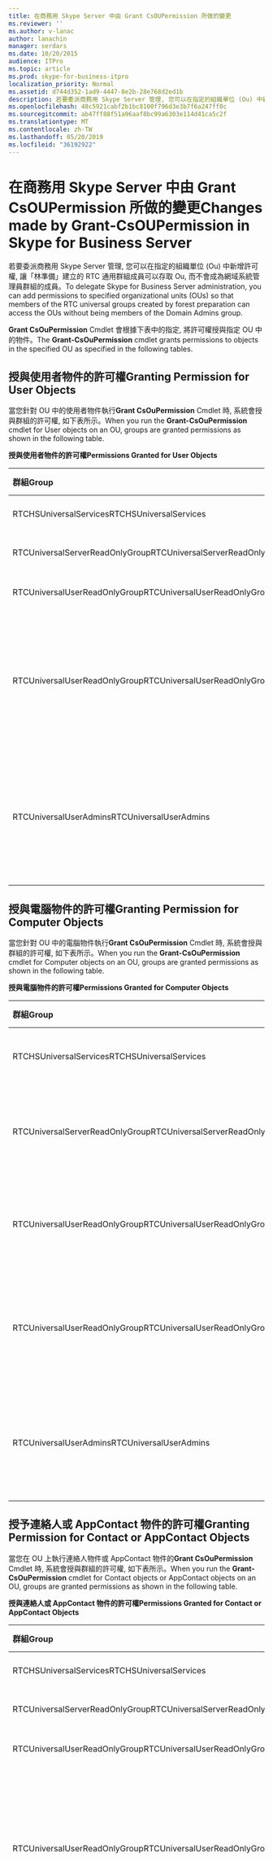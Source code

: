 ```yaml
---
title: 在商務用 Skype Server 中由 Grant CsOUPermission 所做的變更
ms.reviewer: ''
ms.author: v-lanac
author: lanachin
manager: serdars
ms.date: 10/20/2015
audience: ITPro
ms.topic: article
ms.prod: skype-for-business-itpro
localization_priority: Normal
ms.assetid: d744d352-1ad9-4447-8e2b-28e768d2ed1b
description: 若要委派商務用 Skype Server 管理, 您可以在指定的組織單位 (Ou) 中新增許可權, 讓「林準備」建立的 RTC 通用群組成員可以存取 Ou, 而不會成為網域系統管理員群組的成員。
ms.openlocfilehash: 48c5921cabf2b1bc8100f796d3e3b7f6a247ff0c
ms.sourcegitcommit: ab47ff88f51a96aaf8bc99a6303e114d41ca5c2f
ms.translationtype: MT
ms.contentlocale: zh-TW
ms.lasthandoff: 05/20/2019
ms.locfileid: "36192922"
---
```

# <a name="changes-made-by-grant-csoupermission-in-skype-for-business-server"></a><span data-ttu-id="71ae5-103">在商務用 Skype Server 中由 Grant CsOUPermission 所做的變更</span><span class="sxs-lookup"><span data-stu-id="71ae5-103">Changes made by Grant-CsOUPermission in Skype for Business Server</span></span>
 
<span data-ttu-id="71ae5-104">若要委派商務用 Skype Server 管理, 您可以在指定的組織單位 (Ou) 中新增許可權, 讓「林準備」建立的 RTC 通用群組成員可以存取 Ou, 而不會成為網域系統管理員群組的成員。</span><span class="sxs-lookup"><span data-stu-id="71ae5-104">To delegate Skype for Business Server administration, you can add permissions to specified organizational units (OUs) so that members of the RTC universal groups created by forest preparation can access the OUs without being members of the Domain Admins group.</span></span> 
  
<span data-ttu-id="71ae5-105">**Grant CsOuPermission** Cmdlet 會根據下表中的指定, 將許可權授與指定 OU 中的物件。</span><span class="sxs-lookup"><span data-stu-id="71ae5-105">The **Grant-CsOuPermission** cmdlet grants permissions to objects in the specified OU as specified in the following tables.</span></span>
  
## <a name="granting-permission-for-user-objects"></a><span data-ttu-id="71ae5-106">授與使用者物件的許可權</span><span class="sxs-lookup"><span data-stu-id="71ae5-106">Granting Permission for User Objects</span></span>

<span data-ttu-id="71ae5-107">當您針對 OU 中的使用者物件執行**Grant CsOuPermission** Cmdlet 時, 系統會授與群組的許可權, 如下表所示。</span><span class="sxs-lookup"><span data-stu-id="71ae5-107">When you run the **Grant-CsOuPermission** cmdlet for User objects on an OU, groups are granted permissions as shown in the following table.</span></span>
  
<span data-ttu-id="71ae5-108">**授與使用者物件的許可權**</span><span class="sxs-lookup"><span data-stu-id="71ae5-108">**Permissions Granted for User Objects**</span></span>

|<span data-ttu-id="71ae5-109">**群組**</span><span class="sxs-lookup"><span data-stu-id="71ae5-109">**Group**</span></span>|<span data-ttu-id="71ae5-110">**拒絕**</span><span class="sxs-lookup"><span data-stu-id="71ae5-110">**Permission**</span></span>|<span data-ttu-id="71ae5-111">**適用于**</span><span class="sxs-lookup"><span data-stu-id="71ae5-111">**Applies to**</span></span>|
|:-----|:-----|:-----|
|<span data-ttu-id="71ae5-112">RTCHSUniversalServices</span><span class="sxs-lookup"><span data-stu-id="71ae5-112">RTCHSUniversalServices</span></span>  <br/> |<span data-ttu-id="71ae5-113">複製目錄變更</span><span class="sxs-lookup"><span data-stu-id="71ae5-113">Replicating directory changes</span></span>  <br/> |<span data-ttu-id="71ae5-114">僅限這個物件</span><span class="sxs-lookup"><span data-stu-id="71ae5-114">This object only</span></span>  <br/> |
|<span data-ttu-id="71ae5-115">RTCUniversalServerReadOnlyGroup</span><span class="sxs-lookup"><span data-stu-id="71ae5-115">RTCUniversalServerReadOnlyGroup</span></span>  <br/> |<span data-ttu-id="71ae5-116">清單內容</span><span class="sxs-lookup"><span data-stu-id="71ae5-116">List contents</span></span>  <br/> <span data-ttu-id="71ae5-117">讀取所有屬性</span><span class="sxs-lookup"><span data-stu-id="71ae5-117">Read all properties</span></span>  <br/> <span data-ttu-id="71ae5-118">讀取權限</span><span class="sxs-lookup"><span data-stu-id="71ae5-118">Read permissions</span></span>  <br/> |<span data-ttu-id="71ae5-119">僅限這個物件</span><span class="sxs-lookup"><span data-stu-id="71ae5-119">This object only</span></span>  <br/> |
|<span data-ttu-id="71ae5-120">RTCUniversalUserReadOnlyGroup</span><span class="sxs-lookup"><span data-stu-id="71ae5-120">RTCUniversalUserReadOnlyGroup</span></span>  <br/> |<span data-ttu-id="71ae5-121">清單內容</span><span class="sxs-lookup"><span data-stu-id="71ae5-121">List contents</span></span>  <br/> <span data-ttu-id="71ae5-122">讀取所有屬性</span><span class="sxs-lookup"><span data-stu-id="71ae5-122">Read all properties</span></span>  <br/> <span data-ttu-id="71ae5-123">讀取權限</span><span class="sxs-lookup"><span data-stu-id="71ae5-123">Read permissions</span></span>  <br/> |<span data-ttu-id="71ae5-124">僅限這個物件</span><span class="sxs-lookup"><span data-stu-id="71ae5-124">This object only</span></span>  <br/> |
|<span data-ttu-id="71ae5-125">RTCUniversalUserReadOnlyGroup</span><span class="sxs-lookup"><span data-stu-id="71ae5-125">RTCUniversalUserReadOnlyGroup</span></span>  <br/> |<span data-ttu-id="71ae5-126">閱讀 RTCUserSearchPropertySet</span><span class="sxs-lookup"><span data-stu-id="71ae5-126">Read RTCUserSearchPropertySet</span></span>  <br/> <span data-ttu-id="71ae5-127">閱讀 RTCUserProvisioningPropertySet</span><span class="sxs-lookup"><span data-stu-id="71ae5-127">Read RTCUserProvisioningPropertySet</span></span>  <br/> <span data-ttu-id="71ae5-128">閱讀 RTCPropertySet</span><span class="sxs-lookup"><span data-stu-id="71ae5-128">Read RTCPropertySet</span></span>  <br/> <span data-ttu-id="71ae5-129">閱讀公用資訊</span><span class="sxs-lookup"><span data-stu-id="71ae5-129">Read Public-Information</span></span>  <br/> <span data-ttu-id="71ae5-130">閱讀一般資訊</span><span class="sxs-lookup"><span data-stu-id="71ae5-130">Read General-Information</span></span>  <br/> <span data-ttu-id="71ae5-131">閱讀使用者-帳戶限制</span><span class="sxs-lookup"><span data-stu-id="71ae5-131">Read User-Account-Restrictions</span></span>  <br/> |<span data-ttu-id="71ae5-132">後代使用者物件</span><span class="sxs-lookup"><span data-stu-id="71ae5-132">Descendant User objects</span></span>  <br/> |
|<span data-ttu-id="71ae5-133">RTCUniversalUserAdmins</span><span class="sxs-lookup"><span data-stu-id="71ae5-133">RTCUniversalUserAdmins</span></span>  <br/> |<span data-ttu-id="71ae5-134">撰寫 RTCUserSearchPropertySet</span><span class="sxs-lookup"><span data-stu-id="71ae5-134">Write RTCUserSearchPropertySet</span></span>  <br/> <span data-ttu-id="71ae5-135">撰寫 msExchUCVoiceMailSettings</span><span class="sxs-lookup"><span data-stu-id="71ae5-135">Write msExchUCVoiceMailSettings</span></span>  <br/> <span data-ttu-id="71ae5-136">撰寫 RTCUserProvisioningPropertySet</span><span class="sxs-lookup"><span data-stu-id="71ae5-136">Write RTCUserProvisioningPropertySet</span></span>  <br/> <span data-ttu-id="71ae5-137">撰寫 RTCPropertySet</span><span class="sxs-lookup"><span data-stu-id="71ae5-137">Write RTCPropertySet</span></span>  <br/> <span data-ttu-id="71ae5-138">撰寫 proxyAddresses</span><span class="sxs-lookup"><span data-stu-id="71ae5-138">Write proxyAddresses</span></span>  <br/> |<span data-ttu-id="71ae5-139">後代使用者物件</span><span class="sxs-lookup"><span data-stu-id="71ae5-139">Descendant User objects</span></span>  <br/> |
   
## <a name="granting-permission-for-computer-objects"></a><span data-ttu-id="71ae5-140">授與電腦物件的許可權</span><span class="sxs-lookup"><span data-stu-id="71ae5-140">Granting Permission for Computer Objects</span></span>

<span data-ttu-id="71ae5-141">當您針對 OU 中的電腦物件執行**Grant CsOuPermission** Cmdlet 時, 系統會授與群組的許可權, 如下表所示。</span><span class="sxs-lookup"><span data-stu-id="71ae5-141">When you run the **Grant-CsOuPermission** cmdlet for Computer objects on an OU, groups are granted permissions as shown in the following table.</span></span>
  
<span data-ttu-id="71ae5-142">**授與電腦物件的許可權**</span><span class="sxs-lookup"><span data-stu-id="71ae5-142">**Permissions Granted for Computer Objects**</span></span>

|<span data-ttu-id="71ae5-143">**群組**</span><span class="sxs-lookup"><span data-stu-id="71ae5-143">**Group**</span></span>|<span data-ttu-id="71ae5-144">**拒絕**</span><span class="sxs-lookup"><span data-stu-id="71ae5-144">**Permission**</span></span>|<span data-ttu-id="71ae5-145">**適用于**</span><span class="sxs-lookup"><span data-stu-id="71ae5-145">**Applies to**</span></span>|
|:-----|:-----|:-----|
|<span data-ttu-id="71ae5-146">RTCHSUniversalServices</span><span class="sxs-lookup"><span data-stu-id="71ae5-146">RTCHSUniversalServices</span></span>  <br/> |<span data-ttu-id="71ae5-147">複製目錄變更</span><span class="sxs-lookup"><span data-stu-id="71ae5-147">Replicating directory changes</span></span>  <br/> |<span data-ttu-id="71ae5-148">僅限這個物件</span><span class="sxs-lookup"><span data-stu-id="71ae5-148">This object only</span></span>  <br/> |
|<span data-ttu-id="71ae5-149">RTCUniversalServerReadOnlyGroup</span><span class="sxs-lookup"><span data-stu-id="71ae5-149">RTCUniversalServerReadOnlyGroup</span></span>  <br/> |<span data-ttu-id="71ae5-150">清單內容</span><span class="sxs-lookup"><span data-stu-id="71ae5-150">List contents</span></span>  <br/> <span data-ttu-id="71ae5-151">讀取所有屬性</span><span class="sxs-lookup"><span data-stu-id="71ae5-151">Read all properties</span></span>  <br/> <span data-ttu-id="71ae5-152">讀取權限</span><span class="sxs-lookup"><span data-stu-id="71ae5-152">Read permissions</span></span>  <br/> |<span data-ttu-id="71ae5-153">僅限這個物件</span><span class="sxs-lookup"><span data-stu-id="71ae5-153">This object only</span></span>  <br/> |
|<span data-ttu-id="71ae5-154">RTCUniversalUserReadOnlyGroup</span><span class="sxs-lookup"><span data-stu-id="71ae5-154">RTCUniversalUserReadOnlyGroup</span></span>  <br/> |<span data-ttu-id="71ae5-155">清單內容</span><span class="sxs-lookup"><span data-stu-id="71ae5-155">List contents</span></span>  <br/> <span data-ttu-id="71ae5-156">讀取所有屬性</span><span class="sxs-lookup"><span data-stu-id="71ae5-156">Read all properties</span></span>  <br/> <span data-ttu-id="71ae5-157">讀取權限</span><span class="sxs-lookup"><span data-stu-id="71ae5-157">Read permissions</span></span>  <br/> |<span data-ttu-id="71ae5-158">僅限這個物件</span><span class="sxs-lookup"><span data-stu-id="71ae5-158">This object only</span></span>  <br/> |
|<span data-ttu-id="71ae5-159">RTCUniversalUserReadOnlyGroup</span><span class="sxs-lookup"><span data-stu-id="71ae5-159">RTCUniversalUserReadOnlyGroup</span></span>  <br/> |<span data-ttu-id="71ae5-160">閱讀公用資訊</span><span class="sxs-lookup"><span data-stu-id="71ae5-160">Read Public-Information</span></span>  <br/> <span data-ttu-id="71ae5-161">已驗證閱讀-DNS 主機名稱</span><span class="sxs-lookup"><span data-stu-id="71ae5-161">Read Validated-DNS-Host-Name</span></span>  <br/> |<span data-ttu-id="71ae5-162">後代電腦物件</span><span class="sxs-lookup"><span data-stu-id="71ae5-162">Descendant Computer objects</span></span>  <br/> |
|<span data-ttu-id="71ae5-163">RTCUniversalUserAdmins</span><span class="sxs-lookup"><span data-stu-id="71ae5-163">RTCUniversalUserAdmins</span></span>  <br/> |<span data-ttu-id="71ae5-164">閱讀公用資訊</span><span class="sxs-lookup"><span data-stu-id="71ae5-164">Read Public-Information</span></span>  <br/> <span data-ttu-id="71ae5-165">已驗證閱讀-DNS 主機名稱</span><span class="sxs-lookup"><span data-stu-id="71ae5-165">Read Validated-DNS-Host-Name</span></span>  <br/> |<span data-ttu-id="71ae5-166">後代電腦物件</span><span class="sxs-lookup"><span data-stu-id="71ae5-166">Descendant Computer objects</span></span>  <br/> |
   
## <a name="granting-permission-for-contact-or-appcontact-objects"></a><span data-ttu-id="71ae5-167">授予連絡人或 AppContact 物件的許可權</span><span class="sxs-lookup"><span data-stu-id="71ae5-167">Granting Permission for Contact or AppContact Objects</span></span>

<span data-ttu-id="71ae5-168">當您在 OU 上執行連絡人物件或 AppContact 物件的**Grant CsOuPermission** Cmdlet 時, 系統會授與群組的許可權, 如下表所示。</span><span class="sxs-lookup"><span data-stu-id="71ae5-168">When you run the **Grant-CsOuPermission** cmdlet for Contact objects or AppContact objects on an OU, groups are granted permissions as shown in the following table.</span></span>
  
<span data-ttu-id="71ae5-169">**授與連絡人或 AppContact 物件的許可權**</span><span class="sxs-lookup"><span data-stu-id="71ae5-169">**Permissions Granted for Contact or AppContact Objects**</span></span>

|<span data-ttu-id="71ae5-170">**群組**</span><span class="sxs-lookup"><span data-stu-id="71ae5-170">**Group**</span></span>|<span data-ttu-id="71ae5-171">**拒絕**</span><span class="sxs-lookup"><span data-stu-id="71ae5-171">**Permission**</span></span>|<span data-ttu-id="71ae5-172">**適用于**</span><span class="sxs-lookup"><span data-stu-id="71ae5-172">**Applies to**</span></span>|
|:-----|:-----|:-----|
|<span data-ttu-id="71ae5-173">RTCHSUniversalServices</span><span class="sxs-lookup"><span data-stu-id="71ae5-173">RTCHSUniversalServices</span></span>  <br/> |<span data-ttu-id="71ae5-174">複製目錄變更</span><span class="sxs-lookup"><span data-stu-id="71ae5-174">Replicating directory changes</span></span>  <br/> |<span data-ttu-id="71ae5-175">僅限這個物件</span><span class="sxs-lookup"><span data-stu-id="71ae5-175">This object only</span></span>  <br/> |
|<span data-ttu-id="71ae5-176">RTCUniversalServerReadOnlyGroup</span><span class="sxs-lookup"><span data-stu-id="71ae5-176">RTCUniversalServerReadOnlyGroup</span></span>  <br/> |<span data-ttu-id="71ae5-177">清單內容</span><span class="sxs-lookup"><span data-stu-id="71ae5-177">List contents</span></span>  <br/> <span data-ttu-id="71ae5-178">讀取所有屬性</span><span class="sxs-lookup"><span data-stu-id="71ae5-178">Read all properties</span></span>  <br/> <span data-ttu-id="71ae5-179">讀取權限</span><span class="sxs-lookup"><span data-stu-id="71ae5-179">Read permissions</span></span>  <br/> |<span data-ttu-id="71ae5-180">僅限這個物件</span><span class="sxs-lookup"><span data-stu-id="71ae5-180">This object only</span></span>  <br/> |
|<span data-ttu-id="71ae5-181">RTCUniversalUserReadOnlyGroup</span><span class="sxs-lookup"><span data-stu-id="71ae5-181">RTCUniversalUserReadOnlyGroup</span></span>  <br/> |<span data-ttu-id="71ae5-182">清單內容</span><span class="sxs-lookup"><span data-stu-id="71ae5-182">List contents</span></span>  <br/> <span data-ttu-id="71ae5-183">讀取所有屬性</span><span class="sxs-lookup"><span data-stu-id="71ae5-183">Read all properties</span></span>  <br/> <span data-ttu-id="71ae5-184">讀取權限</span><span class="sxs-lookup"><span data-stu-id="71ae5-184">Read permissions</span></span>  <br/> |<span data-ttu-id="71ae5-185">僅限這個物件</span><span class="sxs-lookup"><span data-stu-id="71ae5-185">This object only</span></span>  <br/> |
|<span data-ttu-id="71ae5-186">RTCUniversalUserReadOnlyGroup</span><span class="sxs-lookup"><span data-stu-id="71ae5-186">RTCUniversalUserReadOnlyGroup</span></span>  <br/> |<span data-ttu-id="71ae5-187">閱讀 RTCUserSearchPropertySet</span><span class="sxs-lookup"><span data-stu-id="71ae5-187">Read RTCUserSearchPropertySet</span></span>  <br/> <span data-ttu-id="71ae5-188">閱讀 RTCUserProvisioningPropertySet</span><span class="sxs-lookup"><span data-stu-id="71ae5-188">Read RTCUserProvisioningPropertySet</span></span>  <br/> <span data-ttu-id="71ae5-189">閱讀 RTCPropertySet</span><span class="sxs-lookup"><span data-stu-id="71ae5-189">Read RTCPropertySet</span></span>  <br/> <span data-ttu-id="71ae5-190">閱讀公用資訊</span><span class="sxs-lookup"><span data-stu-id="71ae5-190">Read Public-Information</span></span>  <br/> <span data-ttu-id="71ae5-191">閱讀一般資訊</span><span class="sxs-lookup"><span data-stu-id="71ae5-191">Read General-Information</span></span>  <br/> <span data-ttu-id="71ae5-192">閱讀個人資訊</span><span class="sxs-lookup"><span data-stu-id="71ae5-192">Read Personal-Information</span></span>  <br/> <span data-ttu-id="71ae5-193">閱讀使用者-帳戶限制</span><span class="sxs-lookup"><span data-stu-id="71ae5-193">Read User-Account-Restrictions</span></span>  <br/> |<span data-ttu-id="71ae5-194">子代連絡人物件</span><span class="sxs-lookup"><span data-stu-id="71ae5-194">Descendant Contact objects</span></span>  <br/> |
|<span data-ttu-id="71ae5-195">RTCUniversalUserAdmins</span><span class="sxs-lookup"><span data-stu-id="71ae5-195">RTCUniversalUserAdmins</span></span>  <br/> |<span data-ttu-id="71ae5-196">撰寫 RTCUserSearchPropertySet</span><span class="sxs-lookup"><span data-stu-id="71ae5-196">Write RTCUserSearchPropertySet</span></span>  <br/> <span data-ttu-id="71ae5-197">撰寫 otherIpPhone</span><span class="sxs-lookup"><span data-stu-id="71ae5-197">Write otherIpPhone</span></span>  <br/> <span data-ttu-id="71ae5-198">寫入 displayName</span><span class="sxs-lookup"><span data-stu-id="71ae5-198">Write displayName</span></span>  <br/> <span data-ttu-id="71ae5-199">撰寫描述</span><span class="sxs-lookup"><span data-stu-id="71ae5-199">Write description</span></span>  <br/> <span data-ttu-id="71ae5-200">撰寫 Telephonenumber 相同</span><span class="sxs-lookup"><span data-stu-id="71ae5-200">Write telephoneNumber</span></span>  <br/> <span data-ttu-id="71ae5-201">撰寫 msExchUCVoiceMailSettings</span><span class="sxs-lookup"><span data-stu-id="71ae5-201">Write msExchUCVoiceMailSettings</span></span>  <br/> <span data-ttu-id="71ae5-202">撰寫 RTCUserProvisioningPropertySet</span><span class="sxs-lookup"><span data-stu-id="71ae5-202">Write RTCUserProvisioningPropertySet</span></span>  <br/> <span data-ttu-id="71ae5-203">撰寫 RTCPropertySet</span><span class="sxs-lookup"><span data-stu-id="71ae5-203">Write RTCPropertySet</span></span>  <br/> <span data-ttu-id="71ae5-204">撰寫 proxyAddresses</span><span class="sxs-lookup"><span data-stu-id="71ae5-204">Write proxyAddresses</span></span>  <br/> |<span data-ttu-id="71ae5-205">子代連絡人物件</span><span class="sxs-lookup"><span data-stu-id="71ae5-205">Descendant Contact objects</span></span>  <br/> |
   
## <a name="granting-permission-for-device-objects"></a><span data-ttu-id="71ae5-206">為裝置物件授與許可權</span><span class="sxs-lookup"><span data-stu-id="71ae5-206">Granting Permission for Device Objects</span></span>

<span data-ttu-id="71ae5-207">當您針對 OU 中的裝置物件執行**Grant CsOuPermission** Cmdlet 時, 系統會授與群組的許可權, 如下表所示。</span><span class="sxs-lookup"><span data-stu-id="71ae5-207">When you run the **Grant-CsOuPermission** cmdlet for Device objects on an OU, groups are granted permissions as shown in the following table.</span></span>
  
<span data-ttu-id="71ae5-208">**針對裝置物件所授的許可權**</span><span class="sxs-lookup"><span data-stu-id="71ae5-208">**Permissions Granted for Device Objects**</span></span>

|<span data-ttu-id="71ae5-209">**群組**</span><span class="sxs-lookup"><span data-stu-id="71ae5-209">**Group**</span></span>|<span data-ttu-id="71ae5-210">**拒絕**</span><span class="sxs-lookup"><span data-stu-id="71ae5-210">**Permission**</span></span>|<span data-ttu-id="71ae5-211">**適用于**</span><span class="sxs-lookup"><span data-stu-id="71ae5-211">**Applies to**</span></span>|
|:-----|:-----|:-----|
|<span data-ttu-id="71ae5-212">RTCHSUniversalServices</span><span class="sxs-lookup"><span data-stu-id="71ae5-212">RTCHSUniversalServices</span></span>  <br/> |<span data-ttu-id="71ae5-213">複製目錄變更</span><span class="sxs-lookup"><span data-stu-id="71ae5-213">Replicating directory changes</span></span>  <br/> |<span data-ttu-id="71ae5-214">僅限這個物件</span><span class="sxs-lookup"><span data-stu-id="71ae5-214">This object only</span></span>  <br/> |
|<span data-ttu-id="71ae5-215">RTCUniversalServerReadOnlyGroup</span><span class="sxs-lookup"><span data-stu-id="71ae5-215">RTCUniversalServerReadOnlyGroup</span></span>  <br/> |<span data-ttu-id="71ae5-216">清單內容</span><span class="sxs-lookup"><span data-stu-id="71ae5-216">List contents</span></span>  <br/> <span data-ttu-id="71ae5-217">讀取所有屬性</span><span class="sxs-lookup"><span data-stu-id="71ae5-217">Read all properties</span></span>  <br/> <span data-ttu-id="71ae5-218">讀取權限</span><span class="sxs-lookup"><span data-stu-id="71ae5-218">Read permissions</span></span>  <br/> |<span data-ttu-id="71ae5-219">僅限這個物件</span><span class="sxs-lookup"><span data-stu-id="71ae5-219">This object only</span></span>  <br/> |
|<span data-ttu-id="71ae5-220">RTCUniversalUserReadOnlyGroup</span><span class="sxs-lookup"><span data-stu-id="71ae5-220">RTCUniversalUserReadOnlyGroup</span></span>  <br/> |<span data-ttu-id="71ae5-221">清單內容</span><span class="sxs-lookup"><span data-stu-id="71ae5-221">List contents</span></span>  <br/> <span data-ttu-id="71ae5-222">讀取所有屬性</span><span class="sxs-lookup"><span data-stu-id="71ae5-222">Read all properties</span></span>  <br/> <span data-ttu-id="71ae5-223">讀取權限</span><span class="sxs-lookup"><span data-stu-id="71ae5-223">Read permissions</span></span>  <br/> |<span data-ttu-id="71ae5-224">僅限這個物件</span><span class="sxs-lookup"><span data-stu-id="71ae5-224">This object only</span></span>  <br/> |
|<span data-ttu-id="71ae5-225">RTCUniversalUserReadOnlyGroup</span><span class="sxs-lookup"><span data-stu-id="71ae5-225">RTCUniversalUserReadOnlyGroup</span></span>  <br/> |<span data-ttu-id="71ae5-226">閱讀 RTCUserSearchPropertySet</span><span class="sxs-lookup"><span data-stu-id="71ae5-226">Read RTCUserSearchPropertySet</span></span>  <br/> <span data-ttu-id="71ae5-227">閱讀 RTCUserProvisioningPropertySet</span><span class="sxs-lookup"><span data-stu-id="71ae5-227">Read RTCUserProvisioningPropertySet</span></span>  <br/> <span data-ttu-id="71ae5-228">閱讀 RTCPropertySet</span><span class="sxs-lookup"><span data-stu-id="71ae5-228">Read RTCPropertySet</span></span>  <br/> <span data-ttu-id="71ae5-229">閱讀公用資訊</span><span class="sxs-lookup"><span data-stu-id="71ae5-229">Read Public-Information</span></span>  <br/> <span data-ttu-id="71ae5-230">閱讀個人資訊</span><span class="sxs-lookup"><span data-stu-id="71ae5-230">Read Personal-Information</span></span>  <br/> <span data-ttu-id="71ae5-231">閱讀一般資訊</span><span class="sxs-lookup"><span data-stu-id="71ae5-231">Read General-Information</span></span>  <br/> <span data-ttu-id="71ae5-232">閱讀使用者-帳戶限制</span><span class="sxs-lookup"><span data-stu-id="71ae5-232">Read User-Account-Restrictions</span></span>  <br/> |<span data-ttu-id="71ae5-233">子代連絡人物件</span><span class="sxs-lookup"><span data-stu-id="71ae5-233">Descendant Contact objects</span></span>  <br/> |
|<span data-ttu-id="71ae5-234">RTCUniversalUserAdmins</span><span class="sxs-lookup"><span data-stu-id="71ae5-234">RTCUniversalUserAdmins</span></span>  <br/> |<span data-ttu-id="71ae5-235">建立子系</span><span class="sxs-lookup"><span data-stu-id="71ae5-235">Create child</span></span>  <br/> <span data-ttu-id="71ae5-236">刪除子系</span><span class="sxs-lookup"><span data-stu-id="71ae5-236">Delete child</span></span>  <br/> <span data-ttu-id="71ae5-237">刪除樹</span><span class="sxs-lookup"><span data-stu-id="71ae5-237">Delete tree</span></span>  <br/> |<span data-ttu-id="71ae5-238">資訊</span><span class="sxs-lookup"><span data-stu-id="71ae5-238">Contact</span></span>  <br/> |
|<span data-ttu-id="71ae5-239">RTCUniversalUserAdmins</span><span class="sxs-lookup"><span data-stu-id="71ae5-239">RTCUniversalUserAdmins</span></span>  <br/> |<span data-ttu-id="71ae5-240">寫入 displayName</span><span class="sxs-lookup"><span data-stu-id="71ae5-240">Write displayName</span></span>  <br/> <span data-ttu-id="71ae5-241">撰寫描述</span><span class="sxs-lookup"><span data-stu-id="71ae5-241">Write description</span></span>  <br/> <span data-ttu-id="71ae5-242">撰寫 Telephonenumber 相同</span><span class="sxs-lookup"><span data-stu-id="71ae5-242">Write telephoneNumber</span></span>  <br/> |<span data-ttu-id="71ae5-243">後代使用者物件</span><span class="sxs-lookup"><span data-stu-id="71ae5-243">Descendant User objects</span></span>  <br/> |
|<span data-ttu-id="71ae5-244">RTCUniversalUserAdmins</span><span class="sxs-lookup"><span data-stu-id="71ae5-244">RTCUniversalUserAdmins</span></span>  <br/> |<span data-ttu-id="71ae5-245">撰寫 RTCUserSearchPropertySet</span><span class="sxs-lookup"><span data-stu-id="71ae5-245">Write RTCUserSearchPropertySet</span></span>  <br/> <span data-ttu-id="71ae5-246">撰寫 otherIpPhone</span><span class="sxs-lookup"><span data-stu-id="71ae5-246">Write otherIpPhone</span></span>  <br/> <span data-ttu-id="71ae5-247">寫入 displayName</span><span class="sxs-lookup"><span data-stu-id="71ae5-247">Write displayName</span></span>  <br/> <span data-ttu-id="71ae5-248">撰寫描述</span><span class="sxs-lookup"><span data-stu-id="71ae5-248">Write description</span></span>  <br/> <span data-ttu-id="71ae5-249">撰寫 Telephonenumber 相同</span><span class="sxs-lookup"><span data-stu-id="71ae5-249">Write telephoneNumber</span></span>  <br/> <span data-ttu-id="71ae5-250">撰寫 msExchUCVoiceMailSettings</span><span class="sxs-lookup"><span data-stu-id="71ae5-250">Write msExchUCVoiceMailSettings</span></span>  <br/> <span data-ttu-id="71ae5-251">撰寫 RTCUserProvisioningPropertySet</span><span class="sxs-lookup"><span data-stu-id="71ae5-251">Write RTCUserProvisioningPropertySet</span></span>  <br/> <span data-ttu-id="71ae5-252">撰寫 RTCPropertySet</span><span class="sxs-lookup"><span data-stu-id="71ae5-252">Write RTCPropertySet</span></span>  <br/> <span data-ttu-id="71ae5-253">撰寫 proxyAddresses</span><span class="sxs-lookup"><span data-stu-id="71ae5-253">Write proxyAddresses</span></span>  <br/> |<span data-ttu-id="71ae5-254">子代連絡人物件</span><span class="sxs-lookup"><span data-stu-id="71ae5-254">Descendant Contact objects</span></span>  <br/> |
   
## <a name="granting-permission-for-inetorgperson-objects"></a><span data-ttu-id="71ae5-255">授予 InetOrgPerson 物件的許可權</span><span class="sxs-lookup"><span data-stu-id="71ae5-255">Granting Permission for InetOrgPerson Objects</span></span>

<span data-ttu-id="71ae5-256">當您針對 OU 上的 InetOrgPerson 物件執行**Grant CsOuPermission** Cmdlet 時, 系統會授與群組的許可權, 如下表所示。</span><span class="sxs-lookup"><span data-stu-id="71ae5-256">When you run the **Grant-CsOuPermission** cmdlet for InetOrgPerson objects on an OU, groups are granted permissions as shown in the following table.</span></span>
  
<span data-ttu-id="71ae5-257">**授與 InetOrgPerson 物件的許可權**</span><span class="sxs-lookup"><span data-stu-id="71ae5-257">**Permissions Granted for InetOrgPerson Objects**</span></span>

|<span data-ttu-id="71ae5-258">**群組**</span><span class="sxs-lookup"><span data-stu-id="71ae5-258">**Group**</span></span>|<span data-ttu-id="71ae5-259">**拒絕**</span><span class="sxs-lookup"><span data-stu-id="71ae5-259">**Permission**</span></span>|<span data-ttu-id="71ae5-260">**適用于**</span><span class="sxs-lookup"><span data-stu-id="71ae5-260">**Applies to**</span></span>|
|:-----|:-----|:-----|
|<span data-ttu-id="71ae5-261">RTCHSUniversalServices</span><span class="sxs-lookup"><span data-stu-id="71ae5-261">RTCHSUniversalServices</span></span>  <br/> |<span data-ttu-id="71ae5-262">複製目錄變更</span><span class="sxs-lookup"><span data-stu-id="71ae5-262">Replicating directory changes</span></span>  <br/> |<span data-ttu-id="71ae5-263">僅限這個物件</span><span class="sxs-lookup"><span data-stu-id="71ae5-263">This object only</span></span>  <br/> |
|<span data-ttu-id="71ae5-264">RTCUniversalServerReadOnlyGroup</span><span class="sxs-lookup"><span data-stu-id="71ae5-264">RTCUniversalServerReadOnlyGroup</span></span>  <br/> |<span data-ttu-id="71ae5-265">清單內容</span><span class="sxs-lookup"><span data-stu-id="71ae5-265">List contents</span></span>  <br/> <span data-ttu-id="71ae5-266">讀取所有屬性</span><span class="sxs-lookup"><span data-stu-id="71ae5-266">Read all properties</span></span>  <br/> <span data-ttu-id="71ae5-267">讀取權限</span><span class="sxs-lookup"><span data-stu-id="71ae5-267">Read permissions</span></span>  <br/> |<span data-ttu-id="71ae5-268">僅限這個物件</span><span class="sxs-lookup"><span data-stu-id="71ae5-268">This object only</span></span>  <br/> |
|<span data-ttu-id="71ae5-269">RTCUniversalUserReadOnlyGroup</span><span class="sxs-lookup"><span data-stu-id="71ae5-269">RTCUniversalUserReadOnlyGroup</span></span>  <br/> |<span data-ttu-id="71ae5-270">清單內容</span><span class="sxs-lookup"><span data-stu-id="71ae5-270">List contents</span></span>  <br/> <span data-ttu-id="71ae5-271">讀取所有屬性</span><span class="sxs-lookup"><span data-stu-id="71ae5-271">Read all properties</span></span>  <br/> <span data-ttu-id="71ae5-272">讀取權限</span><span class="sxs-lookup"><span data-stu-id="71ae5-272">Read permissions</span></span>  <br/> |<span data-ttu-id="71ae5-273">僅限這個物件</span><span class="sxs-lookup"><span data-stu-id="71ae5-273">This object only</span></span>  <br/> |
|<span data-ttu-id="71ae5-274">RTCUniversalUserReadOnlyGroup</span><span class="sxs-lookup"><span data-stu-id="71ae5-274">RTCUniversalUserReadOnlyGroup</span></span>  <br/> |<span data-ttu-id="71ae5-275">閱讀 RTCUserSearchPropertySet</span><span class="sxs-lookup"><span data-stu-id="71ae5-275">Read RTCUserSearchPropertySet</span></span>  <br/> <span data-ttu-id="71ae5-276">閱讀 RTCUserProvisioningPropertySet</span><span class="sxs-lookup"><span data-stu-id="71ae5-276">Read RTCUserProvisioningPropertySet</span></span>  <br/> <span data-ttu-id="71ae5-277">閱讀 RTCPropertySet</span><span class="sxs-lookup"><span data-stu-id="71ae5-277">Read RTCPropertySet</span></span>  <br/> <span data-ttu-id="71ae5-278">閱讀個人資訊</span><span class="sxs-lookup"><span data-stu-id="71ae5-278">Read Personal-Information</span></span>  <br/> <span data-ttu-id="71ae5-279">閱讀公用資訊</span><span class="sxs-lookup"><span data-stu-id="71ae5-279">Read Public-Information</span></span>  <br/> <span data-ttu-id="71ae5-280">閱讀一般資訊</span><span class="sxs-lookup"><span data-stu-id="71ae5-280">Read General-Information</span></span>  <br/> <span data-ttu-id="71ae5-281">閱讀使用者-帳戶限制</span><span class="sxs-lookup"><span data-stu-id="71ae5-281">Read User-Account-Restrictions</span></span>  <br/> |<span data-ttu-id="71ae5-282">子代 inetOrgPerson 物件</span><span class="sxs-lookup"><span data-stu-id="71ae5-282">Descendant inetOrgPerson objects</span></span>  <br/> |
|<span data-ttu-id="71ae5-283">RTCUniversalUserAdmins</span><span class="sxs-lookup"><span data-stu-id="71ae5-283">RTCUniversalUserAdmins</span></span>  <br/> |<span data-ttu-id="71ae5-284">撰寫 RTCUserSearchPropertySet</span><span class="sxs-lookup"><span data-stu-id="71ae5-284">Write RTCUserSearchPropertySet</span></span>  <br/> <span data-ttu-id="71ae5-285">撰寫 RTCUserProvisioningPropertySet</span><span class="sxs-lookup"><span data-stu-id="71ae5-285">Write RTCUserProvisioningPropertySet</span></span>  <br/> <span data-ttu-id="71ae5-286">撰寫 RTCPropertySet</span><span class="sxs-lookup"><span data-stu-id="71ae5-286">Write RTCPropertySet</span></span>  <br/> <span data-ttu-id="71ae5-287">撰寫 proxyAddresses</span><span class="sxs-lookup"><span data-stu-id="71ae5-287">Write proxyAddresses</span></span>  <br/> |<span data-ttu-id="71ae5-288">子代 inetOrgPerson 物件</span><span class="sxs-lookup"><span data-stu-id="71ae5-288">Descendant inetOrgPerson objects</span></span>  <br/> |
   

